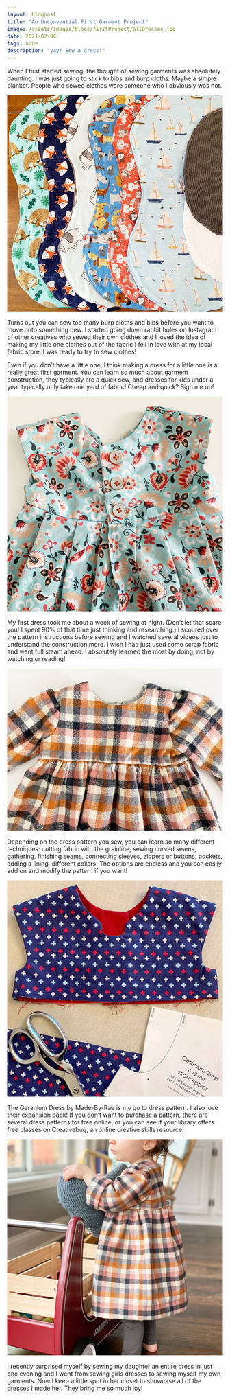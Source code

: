 ```yaml
---
layout: blogpost
title: "An Unconvential First Garment Project"
image: /assets/images/blogs/firstProject/allDresses.jpg
date: 2021-02-06
tags: none
description: "yay! Sew a dress!"
---
```


When I first started sewing, the thought of sewing garments was absolutely daunting. I was just going to stick to bibs and burp cloths. Maybe a simple blanket. People who sewed clothes were someone who I obviously was not.



<img src="/assets/images/blogs/firstProject/burpCloths.jpg" alt="burpCloths"/>



Turns out you can sew too many burp cloths and bibs before you want to move onto something new. I started going down rabbit holes on Instagram of other creatives who sewed their own clothes and I loved the idea of making my little one clothes out of the fabric I fell in love with at my local fabric store. I was ready to try to sew clothes!



Even if you don’t have a little one, I think making a dress for a little one is a really great first garment. You can learn so much about garment construction, they typically are a quick sew, and dresses for kids under a year typically only take one yard of fabric! Cheap and quick? Sign me up!



<img src="/assets/images/blogs/firstProject/firstDress.jpg" alt="firstDress"/>



My first dress took me about a week of sewing at night. (Don’t let that scare you! I spent 90% of that time just thinking and researching.) I scoured over the pattern instructions before sewing and I watched several videos just to understand the construction more. I wish I had just used some scrap fabric and went full steam ahead. I absolutely learned the most by doing, not by watching or reading!


<img src="/assets/images/blogs/firstProject/plaidDress.jpg" alt="plaidDress"/>



Depending on the dress pattern you sew, you can learn so many different techniques: cutting fabric with the grainline, sewing curved seams, gathering, finishing seams, connecting sleeves, zippers or buttons, pockets, adding a lining, different collars. The options are endless and you can easily add on and modify the pattern if you want!



<img src="/assets/images/blogs/firstProject/geranium.jpg" alt="geranium"/>



The Geranium Dress by Made-By-Rae is my go to dress pattern. I also love their expansion pack! If you don’t want to purchase a pattern, there are several dress patterns for free online, or you can see if your library offers free classes on Creativebug, an online creative skills resource. 



<img src="/assets/images/blogs/firstProject/wearingDress.jpg" alt="wearingDress"/>


I recently surprised myself by sewing my daughter an entire dress in just one evening and I went from sewing girls dresses to sewing myself my own garments. Now I keep a little spot in her closet to showcase all of the dresses I made her. They bring me so much joy! 
